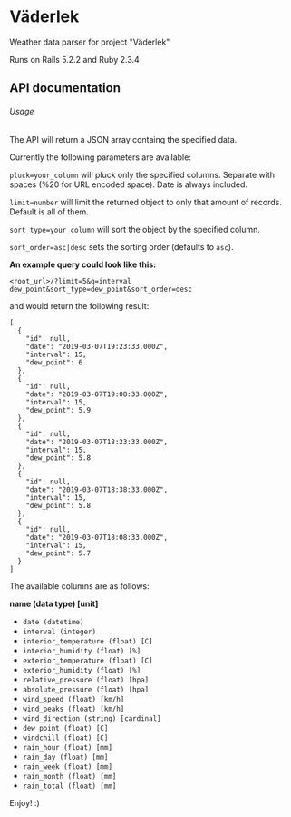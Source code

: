 # Väderlek
Weather data parser for project "Väderlek"

Runs on Rails 5.2.2 and Ruby 2.3.4

## API documentation

###### Usage

The API will return a JSON array containg the specified data.

Currently the following parameters are available:

`pluck=your_column` will pluck only the specified columns. Separate with spaces (%20 for URL encoded space). Date is always included.

`limit=number` will limit the returned object to only that amount of records. Default is all of them.

`sort_type=your_column` will sort the object by the specified column.

`sort_order=asc|desc` sets the sorting order (defaults to `asc`).

**An example query could look like this:**

`<root_url>/?limit=5&q=interval dew_point&sort_type=dew_point&sort_order=desc`

and would return the following result:

```
[
  {
    "id": null,
    "date": "2019-03-07T19:23:33.000Z",
    "interval": 15,
    "dew_point": 6
  },
  {
    "id": null,
    "date": "2019-03-07T19:08:33.000Z",
    "interval": 15,
    "dew_point": 5.9
  },
  {
    "id": null,
    "date": "2019-03-07T18:23:33.000Z",
    "interval": 15,
    "dew_point": 5.8
  },
  {
    "id": null,
    "date": "2019-03-07T18:38:33.000Z",
    "interval": 15,
    "dew_point": 5.8
  },
  {
    "id": null,
    "date": "2019-03-07T18:08:33.000Z",
    "interval": 15,
    "dew_point": 5.7
  }
]
```


The available columns are as follows:

**name (data type) [unit]** 

- `date (datetime)`
- `interval (integer)`
- `interior_temperature (float) [C]`
- `interior_humidity (float) [%]`
- `exterior_temperature (float) [C]`
- `exterior_humidity (float) [%]`
- `relative_pressure (float) [hpa]`
- `absolute_pressure (float) [hpa]`
- `wind_speed (float) [km/h]`
- `wind_peaks (float) [km/h]`
- `wind_direction (string) [cardinal]`
- `dew_point (float) [C]`
- `windchill (float) [C]`
- `rain_hour (float) [mm]`
- `rain_day (float) [mm]`
- `rain_week (float) [mm]`
- `rain_month (float) [mm]`
- `rain_total (float) [mm]`

Enjoy! :)